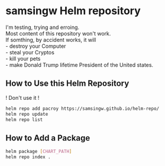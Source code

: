 # samsingw  Helm repository

I'm testing, trying and erroing.  
Most content of this repository won't work.  
If somthing, by accident works, it will  
	- destroy your Computer  
	- steal your Cryptos  
	- kill your pets  
	- make Donald Trump lifetime President of the United states.
  
## How to Use this Helm Repository
! Don't use it !

```sh
helm repo add pacroy https://samsingw.github.io/helm-repo/
helm repo update
helm repo list
```

## How to Add a Package

```sh
helm package [CHART_PATH]
helm repo index .
```
